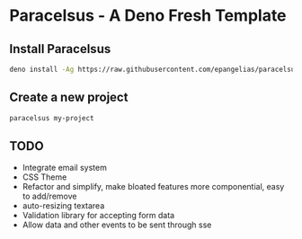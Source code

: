 # Paracelsus - A Deno Fresh Template

## Install Paracelsus

```bash
deno install -Ag https://raw.githubusercontent.com/epangelias/paracelsus/refs/heads/main/tasks/paracelsus.ts
```

## Create a new project

```bash
paracelsus my-project
```

## TODO

- Integrate email system
- CSS Theme
- Refactor and simplify, make bloated features more componential, easy to add/remove
- auto-resizing textarea
- Validation library for accepting form data
- Allow data and other events to be sent through sse
